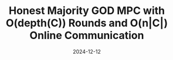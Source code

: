 ---
title: "Honest Majority GOD MPC with O(depth(C)) Rounds and O(n&#124;C&#124;) Online Communication"
authors: Amit Agarwal, Alexander Bienstock, Ivan Damgård, and Daniel Escudero
collection: publications
category: 2024
#permalink: 
excerpt: #'This paper is about the number 1. The number 2 is left for future work.'
date: 2024-12-12
venue: "Asiacrypt 2024"
slidesurl: #'http://academicpages.github.io/files/slides1.pdf'
paperurl: 'https://eprint.iacr.org/2024/1479.pdf'
citation: #'Your Name, You. (2009). &quot;Paper Title Number 1.&quot; <i>Journal 1</i>. 1(1).'
---